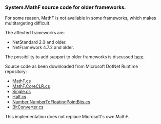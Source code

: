 ﻿### System.MathF source code for older frameworks.

For some reason, MathF is not available in some frameworks, which makes multitargeting difficult.

The affected frameworks are:
- NetStandard 2.0 and older.
- NetFramework 4.7.2 and older.


The possibility to add support to older frameworks is discussed [here](https://github.com/dotnet/runtime/issues/20113).


Source code as been downloaded from Microsoft DotNet Runtime repository:

- [MathF.cs](https://github.com/dotnet/runtime/blob/master/src/libraries/System.Private.CoreLib/src/System/MathF.cs)
- [MathF.CoreCLR.cs](https://github.com/dotnet/runtime/blob/master/src/coreclr/System.Private.CoreLib/src/System/MathF.CoreCLR.cs)
- [Single.cs](https://github.com/dotnet/runtime/blob/master/src/libraries/System.Private.CoreLib/src/System/Single.cs)
- [Half.cs](https://github.com/dotnet/runtime/blob/master/src/libraries/System.Private.CoreLib/src/System/Half.cs)
- [Number.NumberToFloatingPointBits.cs](https://github.com/dotnet/runtime/blob/master/src/libraries/System.Private.CoreLib/src/System/Number.NumberToFloatingPointBits.cs)
- [BitConverter.cs](https://github.com/dotnet/runtime/blob/master/src/libraries/System.Private.CoreLib/src/System/BitConverter.cs)
 
This implementation does not replace Microsoft's own MathF.
